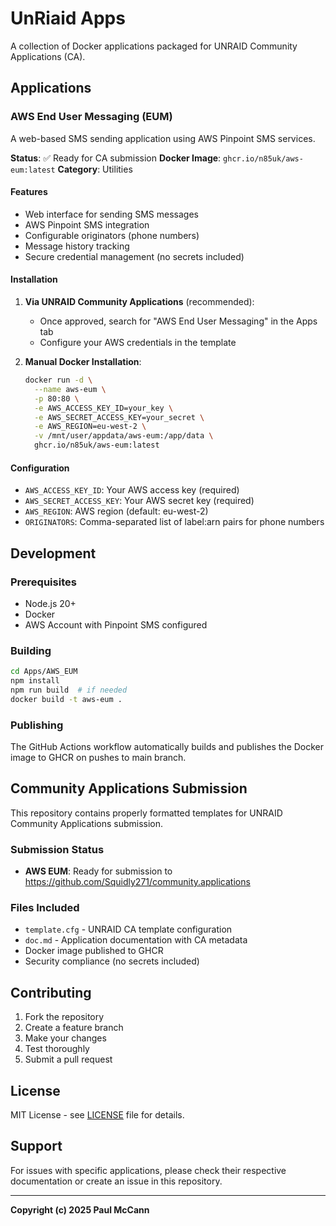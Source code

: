 # UnRiaid Apps

A collection of Docker applications packaged for UNRAID Community Applications (CA).

## Applications

### AWS End User Messaging (EUM)

A web-based SMS sending application using AWS Pinpoint SMS services.

**Status**: ✅ Ready for CA submission
**Docker Image**: `ghcr.io/n85uk/aws-eum:latest`
**Category**: Utilities

#### Features
- Web interface for sending SMS messages
- AWS Pinpoint SMS integration
- Configurable originators (phone numbers)
- Message history tracking
- Secure credential management (no secrets included)

#### Installation
1. **Via UNRAID Community Applications** (recommended):
   - Once approved, search for "AWS End User Messaging" in the Apps tab
   - Configure your AWS credentials in the template

2. **Manual Docker Installation**:
   ```bash
   docker run -d \
     --name aws-eum \
     -p 80:80 \
     -e AWS_ACCESS_KEY_ID=your_key \
     -e AWS_SECRET_ACCESS_KEY=your_secret \
     -e AWS_REGION=eu-west-2 \
     -v /mnt/user/appdata/aws-eum:/app/data \
     ghcr.io/n85uk/aws-eum:latest
   ```

#### Configuration
- `AWS_ACCESS_KEY_ID`: Your AWS access key (required)
- `AWS_SECRET_ACCESS_KEY`: Your AWS secret key (required)
- `AWS_REGION`: AWS region (default: eu-west-2)
- `ORIGINATORS`: Comma-separated list of label:arn pairs for phone numbers

## Development

### Prerequisites
- Node.js 20+
- Docker
- AWS Account with Pinpoint SMS configured

### Building
```bash
cd Apps/AWS_EUM
npm install
npm run build  # if needed
docker build -t aws-eum .
```

### Publishing
The GitHub Actions workflow automatically builds and publishes the Docker image to GHCR on pushes to main branch.

## Community Applications Submission

This repository contains properly formatted templates for UNRAID Community Applications submission.

### Submission Status
- **AWS EUM**: Ready for submission to https://github.com/Squidly271/community.applications

### Files Included
- `template.cfg` - UNRAID CA template configuration
- `doc.md` - Application documentation with CA metadata
- Docker image published to GHCR
- Security compliance (no secrets included)

## Contributing

1. Fork the repository
2. Create a feature branch
3. Make your changes
4. Test thoroughly
5. Submit a pull request

## License

MIT License - see [LICENSE](../LICENSE) file for details.

## Support

For issues with specific applications, please check their respective documentation or create an issue in this repository.

---

**Copyright (c) 2025 Paul McCann**